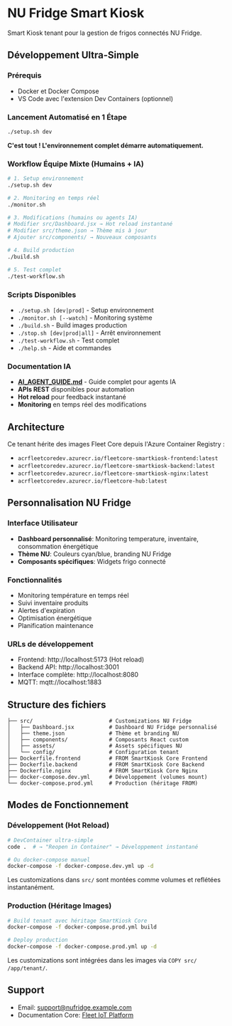 # NU Fridge Smart Kiosk

Smart Kiosk tenant pour la gestion de frigos connectés NU Fridge.

## Développement Ultra-Simple

### Prérequis
- Docker et Docker Compose
- VS Code avec l'extension Dev Containers (optionnel)

### Lancement Automatisé en 1 Étape
```bash
./setup.sh dev
```

**C'est tout ! L'environnement complet démarre automatiquement.**

### Workflow Équipe Mixte (Humains + IA)
```bash
# 1. Setup environnement
./setup.sh dev

# 2. Monitoring en temps réel
./monitor.sh

# 3. Modifications (humains ou agents IA)
# Modifier src/Dashboard.jsx → Hot reload instantané
# Modifier src/theme.json → Thème mis à jour
# Ajouter src/components/ → Nouveaux composants

# 4. Build production
./build.sh

# 5. Test complet
./test-workflow.sh
```

### Scripts Disponibles
- `./setup.sh [dev|prod]` - Setup environnement
- `./monitor.sh [--watch]` - Monitoring système
- `./build.sh` - Build images production
- `./stop.sh [dev|prod|all]` - Arrêt environnement
- `./test-workflow.sh` - Test complet
- `./help.sh` - Aide et commandes

### Documentation IA
- **[AI_AGENT_GUIDE.md](AI_AGENT_GUIDE.md)** - Guide complet pour agents IA
- **APIs REST** disponibles pour automation
- **Hot reload** pour feedback instantané
- **Monitoring** en temps réel des modifications

## Architecture

Ce tenant hérite des images Fleet Core depuis l'Azure Container Registry :
- `acrfleetcoredev.azurecr.io/fleetcore-smartkiosk-frontend:latest`
- `acrfleetcoredev.azurecr.io/fleetcore-smartkiosk-backend:latest`
- `acrfleetcoredev.azurecr.io/fleetcore-smartkiosk-nginx:latest`
- `acrfleetcoredev.azurecr.io/fleetcore-hub:latest`

## Personnalisation NU Fridge

### Interface Utilisateur
- **Dashboard personnalisé**: Monitoring temperature, inventaire, consommation énergétique
- **Thème NU**: Couleurs cyan/blue, branding NU Fridge
- **Composants spécifiques**: Widgets frigo connecté

### Fonctionnalités
- Monitoring température en temps réel
- Suivi inventaire produits
- Alertes d'expiration
- Optimisation énergétique
- Planification maintenance

### URLs de développement
- Frontend: http://localhost:5173 (Hot reload)
- Backend API: http://localhost:3001
- Interface complète: http://localhost:8080
- MQTT: mqtt://localhost:1883

## Structure des fichiers

```
├── src/                        # Customizations NU Fridge
│   ├── Dashboard.jsx           # Dashboard NU Fridge personnalisé
│   ├── theme.json              # Thème et branding NU
│   ├── components/             # Composants React custom
│   ├── assets/                 # Assets spécifiques NU
│   └── config/                 # Configuration tenant
├── Dockerfile.frontend         # FROM SmartKiosk Core Frontend
├── Dockerfile.backend          # FROM SmartKiosk Core Backend
├── Dockerfile.nginx            # FROM SmartKiosk Core Nginx
├── docker-compose.dev.yml      # Développement (volumes mount)
└── docker-compose.prod.yml     # Production (héritage FROM)
```

## Modes de Fonctionnement

### Développement (Hot Reload)
```bash
# DevContainer ultra-simple
code .  # → "Reopen in Container" → Développement instantané

# Ou docker-compose manuel
docker-compose -f docker-compose.dev.yml up -d
```

Les customizations dans `src/` sont montées comme volumes et reflétées instantanément.

### Production (Héritage Images)
```bash
# Build tenant avec héritage SmartKiosk Core
docker-compose -f docker-compose.prod.yml build

# Deploy production
docker-compose -f docker-compose.prod.yml up -d
```

Les customizations sont intégrées dans les images via `COPY src/ /app/tenant/`.

## Support

- Email: support@nufridge.example.com
- Documentation Core: [Fleet IoT Platform](../../README.md)